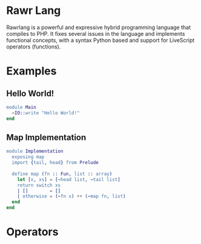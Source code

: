 # Rawr Lang

Rawrlang is a powerful and expressive hybrid programming language that compiles to PHP. It fixes several issues in the language
and implements functional concepts, with a syntax Python based and support for LiveScript operators (functions).

# Examples

## Hello World!

```erlang
module Main
  ~IO::write "Hello World!"
end
```

## Map Implementation

```erlang
module Implementation
  exposing map
  import {tail, head} from Prelude
  
  define map (fn :: Fun, list :: array)
    let [x, xs] = [~head list, ~tail list]
    return switch xs
    | []        = []
    | otherwise = (~fn x) ++ (~map fn, list)
  end
end
```

# Operators

